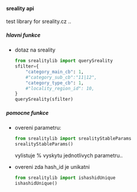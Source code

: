 #### sreality api  

test library for sreality.cz .. 

##### hlavni funkce
* dotaz na sreality  
    ```python  
    from srealitylib import querySreality
    sfilter={
        "category_main_cb": 1,
        #"category_sub_cb":"11|12",
        "category_type_cb": 1,
        #"locality_region_id": 10,
    }
    querySreality(sfilter)
    ```
    


##### pomocne funkce

* overeni parametru:  
    ```python
    from srealitylib import srealityStableParams
    srealityStableParams()
    ```
    vylistuje % vyskytu jednotlivych parametru..  
    
* overeni zda hash_id je unikatni   
    ```python
    from srealitylib import ishashidUnique
    ishashidUnique()  
    ```

    
    
    
    
    